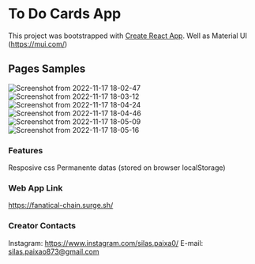 # To Do Cards App

This project was bootstrapped with [Create React App](https://github.com/facebook/create-react-app).
Well as Material UI (https://mui.com/)

## Pages Samples

![Screenshot from 2022-11-17 18-02-47](https://user-images.githubusercontent.com/46640186/202575726-296775f2-d62a-445b-950e-254bef77a1c5.png)
![Screenshot from 2022-11-17 18-03-12](https://user-images.githubusercontent.com/46640186/202575733-bb78c5b8-c179-47df-84ff-0406a4768342.png)
![Screenshot from 2022-11-17 18-04-24](https://user-images.githubusercontent.com/46640186/202575737-e40cdc77-637a-4c8d-92f2-caf13a1db00a.png)
![Screenshot from 2022-11-17 18-04-46](https://user-images.githubusercontent.com/46640186/202575739-813b107b-b361-4f86-a5e4-dbaf7b2f912b.png)
![Screenshot from 2022-11-17 18-05-09](https://user-images.githubusercontent.com/46640186/202575741-ffa15dcd-ce13-4df4-ab02-a7e5dce78cf9.png)
![Screenshot from 2022-11-17 18-05-16](https://user-images.githubusercontent.com/46640186/202575743-9cc4a449-0547-4a82-9591-33e913a1f2d5.png)


### Features
  Resposive css
  Permanente datas (stored on browser localStorage)
  

### Web App Link
  https://fanatical-chain.surge.sh/

### Creator Contacts
  Instagram: https://www.instagram.com/silas.paixa0/
  E-mail: silas.paixao873@gmail.com
